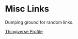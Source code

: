 # Misc Links

Dumping ground for random links.

[Thingiverse Profile](https://www.thingiverse.com/digimatic/designs)
